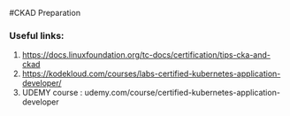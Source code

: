 #CKAD Preparation

### Useful links:

1. https://docs.linuxfoundation.org/tc-docs/certification/tips-cka-and-ckad
2. https://kodekloud.com/courses/labs-certified-kubernetes-application-developer/
3. UDEMY course : udemy.com/course/certified-kubernetes-application-developer
